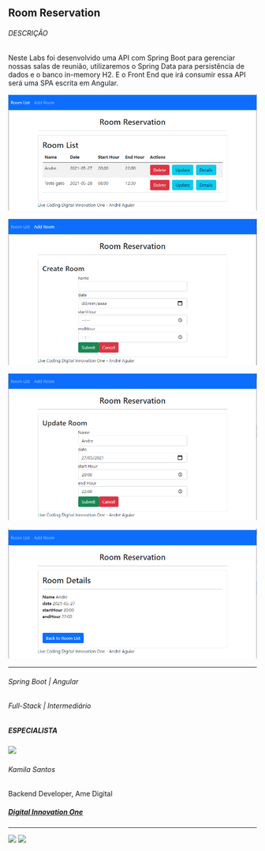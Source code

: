 ## Room Reservation

###### DESCRIÇÃO

Neste Labs foi desenvolvido uma API com Spring Boot para gerenciar nossas salas de reunião, utilizaremos o Spring Data para persistência de dados e o banco in-memory H2. E o Front End que irá consumir essa API será uma SPA escrita em Angular.

![printList](img/printList.png)

![printNew](img/printNew.png)

![printEdit](img/printEdit.png)

![printDetails](img/printDetails.png)

---

###### Spring Boot | Angular

###### Full-Stack | Intermediário

##### ESPECIALISTA

<img  width="80px" src="https://avatars.githubusercontent.com/u/32311268?v=4" />

<h6>Kamila Santos</h6>

Backend Developer, Ame Digital

##### [Digital Innovation One](https://digitalinnovation.one/sign-up?ref=NL9EADWVZW)

---

<a href="https://www.linkedin.com/in/kamila-santos-oliveira/" class="link-social" target="_blank">
<img width="20px" src="https://image.flaticon.com/icons/png/512/174/174857.png"></a>
<a href="https://github.com/Kamilahsantos" target="_blank"><img width="20px" src="https://image.flaticon.com/icons/png/512/25/25657.png" /></a>

